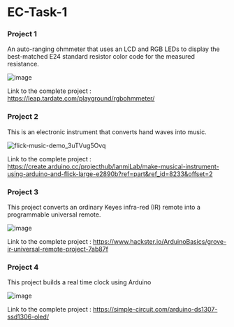 # EC-Task-1

### Project 1

An auto-ranging ohmmeter that uses an LCD and RGB LEDs to display the best-matched E24 standard resistor color code for the measured resistance.

![image](https://user-images.githubusercontent.com/85746610/128638181-36d4ef24-991d-4fac-93fd-d9f9b5b131cc.png)

Link to the complete project : https://leap.tardate.com/playground/rgbohmmeter/

### Project 2

This is an electronic instrument that converts hand waves into music.

![flick-music-demo_3uTVug5Ovq](https://user-images.githubusercontent.com/85746610/128639123-f3171150-14df-4206-8f98-cea5b2528330.gif)

Link to the complete project : https://create.arduino.cc/projecthub/lanmiLab/make-musical-instrument-using-arduino-and-flick-large-e2890b?ref=part&ref_id=8233&offset=2

### Project 3

This project converts an ordinary Keyes infra-red (IR) remote into a programmable universal remote.

![image](https://user-images.githubusercontent.com/85746610/128643362-05e65212-164a-4066-8dd3-4ad07f156793.png)

Link to the complete project : https://www.hackster.io/ArduinoBasics/grove-ir-universal-remote-project-7ab87f

### Project 4

This project builds a real time clock using Arduino

![image](https://user-images.githubusercontent.com/85746610/128643427-6fb3cc54-c05c-460b-b78d-20a11192aa9a.png)

Link to the complete project : https://simple-circuit.com/arduino-ds1307-ssd1306-oled/
